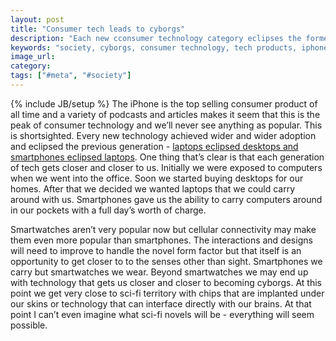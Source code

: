 ```yaml
---
layout: post
title: "Consumer tech leads to cyborgs"
description: "Each new cconsumer technology category eclipses the former. At the same time they get closer and closer to our bodies. The inevitable outcome is that we will become cyborgs."
keywords: "society, cyborgs, consumer technology, tech products, iphone"
image_url:
category:
tags: ["#meta", "#society"]
---
```

{% include JB/setup %}
The iPhone is the top selling consumer product of all time and a variety of podcasts and articles makes it seem that this is the peak of consumer technology and we’ll never see anything as popular. This is shortsighted. Every new technology achieved wider and wider adoption and eclipsed the previous generation - [laptops eclipsed desktops and smartphones eclipsed laptops](http://ben-evans.com/benedictevans/2014/4/25/ipad-growth). One thing that’s clear is that each generation of tech gets closer and closer to us. Initially we were exposed to computers when we went into the office. Soon we started buying desktops for our homes. After that we decided we wanted laptops that we could carry around with us. Smartphones gave us the ability to carry computers around in our pockets with a full day’s worth of charge.

Smartwatches aren’t very popular now but cellular connectivity may make them even more popular than smartphones. The interactions and designs will need to improve to handle the novel form factor but that itself is an opportunity to get closer to to the senses other than sight. Smartphones we carry but smartwatches we wear. Beyond smartwatches we may end up with technology that gets us closer and closer to becoming cyborgs. At this point we get very close to sci-fi territory with chips that are implanted under our skins or technology that can interface directly with our brains. At that point I can’t even imagine what sci-fi novels will be - everything will seem possible.
